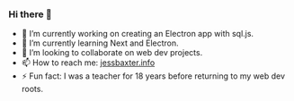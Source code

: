 ### Hi there 👋

- 🔭 I’m currently working on creating an Electron app with sql.js.
- 🌱 I’m currently learning Next and Electron.
- 👯 I’m looking to collaborate on web dev projects.
- 📫 How to reach me: [jessbaxter.info](https://jessbaxter.info)
- ⚡ Fun fact: I was a teacher for 18 years before returning to my web dev roots.

